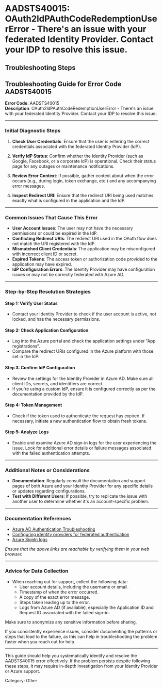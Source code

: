 # AADSTS40015: OAuth2IdPAuthCodeRedemptionUserError - There's an issue with your federated Identity Provider. Contact your IDP to resolve this issue.


## Troubleshooting Steps
## Troubleshooting Guide for Error Code AADSTS40015

**Error Code**: AADSTS40015  
**Description**: OAuth2IdPAuthCodeRedemptionUserError - There's an issue with your federated Identity Provider. Contact your IDP to resolve this issue.

---

### Initial Diagnostic Steps
1. **Check User Credentials**: Ensure that the user is entering the correct credentials associated with the federated Identity Provider (IdP).
   
2. **Verify IdP Status**: Confirm whether the Identity Provider (such as Google, Facebook, or a corporate IdP) is operational. Check their status page for any outages or maintenance notifications.

3. **Review Error Context**: If possible, gather context about when the error occurs (e.g., during login, token exchange, etc.) and any accompanying error messages.

4. **Inspect Redirect URI**: Ensure that the redirect URI being used matches exactly what is configured in the application and the IdP.

---

### Common Issues That Cause This Error
- **User Account Issues**: The user may not have the necessary permissions or could be expired in the IdP.
- **Conflicting Redirect URIs**: The redirect URI used in the OAuth flow does not match the URI registered with the IdP.
- **Mismatched Client Credentials**: The application may be misconfigured with incorrect client ID or secret.
- **Expired Tokens**: The access token or authorization code provided to the application may have expired.
- **IdP Configuration Errors**: The Identity Provider may have configuration issues or may not be correctly federated with Azure AD.

---

### Step-by-Step Resolution Strategies

#### Step 1: Verify User Status
- Contact your Identity Provider to check if the user account is active, not locked, and has the necessary permissions.

#### Step 2: Check Application Configuration
- Log into the Azure portal and check the application settings under "App registrations".
- Compare the redirect URIs configured in the Azure platform with those set in the IdP.

#### Step 3: Confirm IdP Configuration
- Review the settings for the Identity Provider in Azure AD. Make sure all client IDs, secrets, and identifiers are correct.
- If you're using a custom IdP, ensure it is configured correctly as per the documentation provided by the IdP.

#### Step 4: Token Management
- Check if the token used to authenticate the request has expired. If necessary, initiate a new authentication flow to obtain fresh tokens.

#### Step 5: Analyze Logs
- Enable and examine Azure AD sign-in logs for the user experiencing the issue. Look for additional error details or failure messages associated with the failed authentication attempts.

---

### Additional Notes or Considerations
- **Documentation**: Regularly consult the documentation and support pages of both Azure and your Identity Provider for any specific details or updates regarding configurations.
- **Test with Different Users**: If possible, try to replicate the issue with another user to determine whether it's an account-specific problem.

---

### Documentation References
- [Azure AD Authentication Troubleshooting](https://docs.microsoft.com/en-us/azure/active-directory/develop/authentication-scenarios)
- [Configuring identity providers for federated authentication](https://docs.microsoft.com/en-us/azure/active-directory/develop/identity-provider-configuration)
- [Azure SignIn logs](https://docs.microsoft.com/en-us/azure/active-directory/reports-monitoring/concept-sign-ins)

*Ensure that the above links are reachable by verifying them in your web browser.*

---

### Advice for Data Collection
- When reaching out for support, collect the following data:
  - User account details, including the username or email.
  - Timestamp of when the error occurred.
  - A copy of the exact error message.
  - Steps taken leading up to the error.
  - Logs from Azure AD (if available), especially the Application ID and Request ID associated with the failed sign-in.

Make sure to anonymize any sensitive information before sharing.

If you consistently experience issues, consider documenting the patterns or steps that lead to the failure, as this can help in troubleshooting the problem faster when you reach out for help.

--- 

This guide should help you systematically identify and resolve the AADSTS40015 error effectively. If the problem persists despite following these steps, it may require in-depth investigation from your Identity Provider or Azure support.

Category: Other